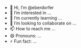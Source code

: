 - 👋 Hi, I’m @eberdorfer
- 👀 I’m interested in ...
- 🌱 I’m currently learning ...
- 💞️ I’m looking to collaborate on ...
- 📫 How to reach me ...
- 😄 Pronouns: ...
- ⚡ Fun fact: ...

<!---
eberdorfer/eberdorfer is a ✨ special ✨ repository because its `README.md` (this file) appears on your GitHub profile.
You can click the Preview link to take a look at your changes.
--->
